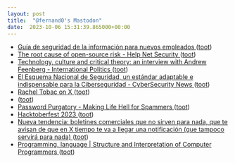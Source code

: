 ```yaml
---
layout: post
title:  "@fernand0's Mastodon"
date:  2023-10-06 15:31:39.865000+00:00
---
```

*  [Guía de seguridad de la información para nuevos empleados ](https://www.kaspersky.es/blog/security-awareness-basic-instruction/25569) ([toot](https://mastodon.social/@fernand0/111188790462494747))
*  [The root cause of open-source risk - Help Net Security ](https://www.helpnetsecurity.com/2023/10/05/root-cause-open-source-risk) ([toot](https://mastodon.social/@fernand0/111188631340722869))
*  [Technology, culture and critical theory: an interview with Andrew Feenberg - International Politics ](https://link.springer.com/article/10.1057/s41311-023-00469-) ([toot](https://mastodon.social/@fernand0/111188280973658164))
*  [El Esquema Nacional de Seguridad, un estándar adaptable e indispensable para la Ciberseguridad - CyberSecurity News ](https://cybersecuritynews.es/el-esquema-nacional-de-seguridad-un-estandar-adaptable-e-indispensable-para-la-ciberseguridad) ([toot](https://mastodon.social/@fernand0/111188006973327278))
*  [Rachel Tobac on X ](https://twitter.com/RachelTobac/status/170180102594097179) ([toot](https://mastodon.social/@fernand0/111187775355104616))
*  [ ](https://mastodon.social/users/fernand0/statuses/111187705962460035/activity) ([toot](https://mastodon.social/users/fernand0/statuses/111187705962460035/activity))
*  [Password Purgatory - Making Life Hell for Spammers ](https://passwordpurgatory.com) ([toot](https://mastodon.social/@fernand0/111187547077548089))
*  [Hacktoberfest 2023 ](https://hacktoberfest.co) ([toot](https://mastodon.social/@fernand0/111187289668184018))
*  [Nueva tendencia: boletines comerciales que no sirven para nada, que te avisan de que en X tiempo te va a llegar una notificación (que tampoco servirá para nada) ](https://mastodon.social/@fernand0/111187231305103450) ([toot](https://mastodon.social/@fernand0/111187231305103450))
*  [
Programming, language \| Structure and Interpretation of Computer Programmers	 ](https://www.sicpers.info/2023/10/programming-language) ([toot](https://mastodon.social/@fernand0/111187145192256031))
